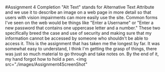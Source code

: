 #Assignment 4 Completion
"Alt Text" stands for Alternative Text Attribute and we use it to describe an image on a web page in more detail so that users with vision impairments can more easily use the site.
Common forms I've seen on the web would be things like "Enter a Username" or "Enter a new password that contains one uppercase letter and a number." These two specifically breed the case and use of security and making sure that my information cannot be accessed by someone who shouldn't be able to access it.
This is the assignment that has taken me the longest by far. It was somewhat easy to understand, I think I'm getting the grasp of things, there was just so much material to go through and take notes on. By the end of it, my hand forgot how to hold a pen.
<img src="./images/Assignment4ScreenShot"
